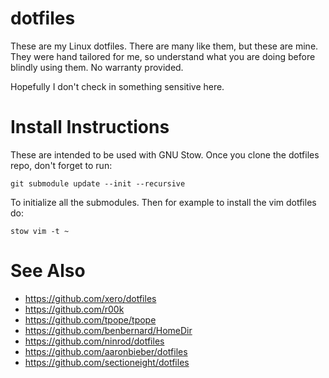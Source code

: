 dotfiles
========

These are my Linux dotfiles. There are many like them, but these are mine.  They
were hand tailored for me, so understand what you are doing before blindly using
them.  No warranty provided.

Hopefully I don't check in something sensitive here.

Install Instructions
===================

These are intended to be used with GNU Stow.  Once you clone the dotfiles repo,
don't forget to run:

```git submodule update --init --recursive```

To initialize all the submodules.  Then for example to install the vim dotfiles
do:

```stow vim -t ~```

See Also
========

  * https://github.com/xero/dotfiles
  * https://github.com/r00k
  * https://github.com/tpope/tpope
  * https://github.com/benbernard/HomeDir
  * https://github.com/ninrod/dotfiles
  * https://github.com/aaronbieber/dotfiles
  * https://github.com/sectioneight/dotfiles
